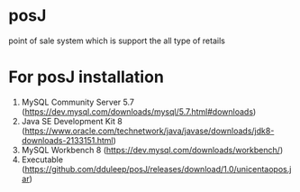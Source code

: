 # posJ
point of sale system which is support the all type of retails 


# For posJ installation
1. MySQL Community Server 5.7 (https://dev.mysql.com/downloads/mysql/5.7.html#downloads)
2. Java SE Development Kit 8 (https://www.oracle.com/technetwork/java/javase/downloads/jdk8-downloads-2133151.html)
3. MySQL Workbench 8 (https://dev.mysql.com/downloads/workbench/)
4. Executable (https://github.com/dduleep/posJ/releases/download/1.0/unicentaopos.jar)
